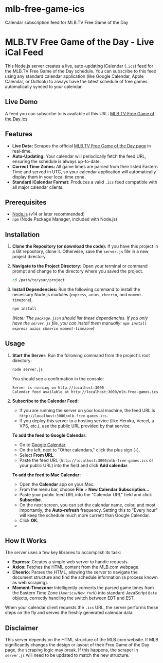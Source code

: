 # mlb-free-game-ics
Calendar subscription feed for MLB.TV Free Game of the Day

# MLB.TV Free Game of the Day - Live iCal Feed

This Node.js server creates a live, auto-updating iCalendar (`.ics`) feed for the MLB.TV Free Game of the Day schedule. You can subscribe to this feed using any standard calendar application (like Google Calendar, Apple Calendar, or Outlook) to always have the latest schedule of free games automatically synced to your calendar.

## Live Demo

A feed you can subscribe to is available at this URL:
[MLB.TV Free Game of the Day ics](https://mlb-free-game-ics.onrender.com/mlb-free-games.ics)

## Features

-   **Live Data:** Scrapes the official [MLB.TV Free Game of the Day page](https://www.mlb.com/live-stream-games/free-game-of-the-day) in real-time.
-   **Auto-Updating:** Your calendar will periodically fetch the feed URL, ensuring the schedule is always up-to-date.
-   **Correct Time Zones:** All game times are parsed from their listed Eastern Time and served in UTC, so your calendar application will automatically display them in your local time zone.
-   **Standard iCalendar Format:** Produces a valid `.ics` feed compatible with all major calendar clients.

## Prerequisites

-   [Node.js](https://nodejs.org/) (v14 or later recommended)
-   `npm` (Node Package Manager, included with Node.js)

## Installation

1.  **Clone the Repository (or download the code):**
    If you have this project in a Git repository, clone it. Otherwise, save the `server.js` file in a new project directory.

2.  **Navigate to the Project Directory:**
    Open your terminal or command prompt and change to the directory where you saved the project.
    ```sh
    cd /path/to/your/project
    ```

3.  **Install Dependencies:**
    Run the following command to install the necessary Node.js modules (`express`, `axios`, `cheerio`, and `moment-timezone`).
    ```sh
    npm install
    ```
    *(Note: The `package.json` should list these dependencies. If you only have the `server.js` file, you can install them manually: `npm install express axios cheerio moment-timezone`)*

## Usage

1.  **Start the Server:**
    Run the following command from the project's root directory:
    ```sh
    node server.js
    ```
    You should see a confirmation in the console:
    ```
    Server is running on http://localhost:3000
    Calendar feed available at http://localhost:3000/mlb-free-games.ics
    ```

2.  **Subscribe to the Calendar Feed:**
    -   If you are running the server on your local machine, the feed URL is `http://localhost:3000/mlb-free-games.ics`.
    -   If you deploy this server to a hosting service (like Heroku, Vercel, a VPS, etc.), use the public URL provided by that service.

    **To add the feed to Google Calendar:**
    -   Go to [Google Calendar](https://calendar.google.com).
    -   On the left, next to "Other calendars," click the plus sign (`+`).
    -   Select **From URL**.
    -   Paste the feed URL (`http://localhost:3000/mlb-free-games.ics` or your public URL) into the field and click **Add calendar**.

    **To add the feed to Mac Calendar:**
    -   Open the **Calendar** app on your Mac.
    -   From the menu bar, choose **File** > **New Calendar Subscription...**
    -   Paste your public feed URL into the "Calendar URL" field and click **Subscribe**.
    -   On the next screen, you can set the calendar name, color, and most importantly, the **Auto-refresh** frequency. Setting this to "Every hour" will keep the schedule much more current than Google Calendar.
    -   Click **OK**.
    -   
## How It Works

The server uses a few key libraries to accomplish its task:
-   **Express:** Creates a simple web server to handle requests.
-   **Axios:** Fetches the HTML content from the MLB.com webpage.
-   **Cheerio:** Parses the HTML, allowing the server to navigate the document structure and find the schedule information (a process known as web scraping).
-   **Moment-Timezone:** Intelligently converts the parsed game times from the Eastern Time Zone (`America/New_York`) into standard JavaScript `Date` objects, correctly handling the switch between EDT and EST.

When your calendar client requests the `.ics` URL, the server performs these steps on the fly and serves the freshly generated calendar data.

## Disclaimer

This server depends on the HTML structure of the MLB.com website. If MLB significantly changes the design or layout of their Free Game of the Day page, the scraping logic may break. If this happens, the scraper in `server.js` will need to be updated to match the new structure.
